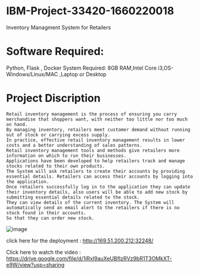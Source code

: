 # IBM-Project-33420-1660220018
  Inventory Managment System for Retailers



# Software Required:
  Python, Flask , Docker
  System Required:
  8GB RAM,Intel Core i3,OS-Windows/Linux/MAC ,Laptop or Desktop
# Project Discription

    Retail inventory management is the process of ensuring you carry merchandise that shoppers want, with neither too little nor too much on hand.
    By managing inventory, retailers meet customer demand without running out of stock or carrying excess supply. 
    In practice, effective retail inventory management results in lower costs and a better understanding of sales patterns.
    Retail inventory management tools and methods give retailers more information on which to run their businesses.
    Applications have been developed to help retailers track and manage stocks related to their own products.
    The System will ask retailers to create their accounts by providing essential details. Retailers can access their accounts by logging into the application.
    Once retailers successfully log in to the application they can update their inventory details, also users will be able to add new stock by submitting essential details related to the stock.
    They can view details of the current inventory. The System will automatically send an email alert to the retailers if there is no stock found in their accounts.
    So that they can order new stock.
    
    
 
![image](https://user-images.githubusercontent.com/58129139/195348700-32eeae02-ac88-4f70-924a-0bf31e758523.png)


click here for the deployment  : http://169.51.200.212:32248/

Click here to watch the video   :   https://drive.google.com/file/d/1jRxI9auXeUBfIzRVz9bR1T3OMkXT-e9W/view?usp=sharing
